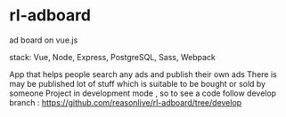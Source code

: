 # rl-adboard
ad board on vue.js

stack: Vue, Node, Express, PostgreSQL, Sass, Webpack

App that helps people search any ads and publish their own ads
There is may be published lot of stuff which is suitable to be bought or sold by someone
Project in development mode , so to see a code follow develop branch : https://github.com/reasonlive/rl-adboard/tree/develop
